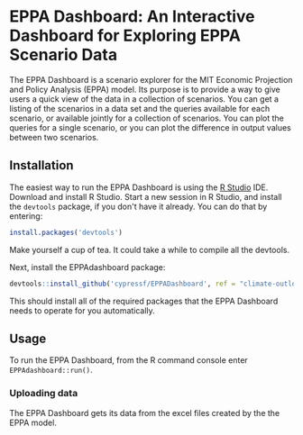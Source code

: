 # EPPA Dashboard: An Interactive Dashboard for Exploring EPPA Scenario Data

The EPPA Dashboard is a scenario explorer for the MIT Economic Projection and Policy Analysis (EPPA) model.  Its purpose is to
provide a way to give users a quick view of the data in a collection
of scenarios.  You can get a listing of the scenarios in a data set
and the queries available for each scenario, or available jointly for
a collection of scenarios.  You can plot the queries for a single
scenario, or you can plot the difference in output values between two scenarios.

## Installation

The easiest way to run the EPPA Dashboard is using the
[R Studio](https://www.rstudio.com/) IDE.  Download and install R
Studio.  Start a new session in R Studio, and install the `devtools`
package, if you don't have it already.  You can do that by entering:
```R
install.packages('devtools')
```

Make yourself a cup of tea. It could take a while to compile all the devtools.

Next, install the EPPAdashboard
package:
```R
devtools::install_github('cypressf/EPPADashboard', ref = "climate-outlook-2023")
```
This should install all of the required packages that the EPPA
Dashboard needs to operate for you automatically.

## Usage

To run the EPPA Dashboard, from the R command console enter
`EPPAdashboard::run()`.

### Uploading data

The EPPA Dashboard gets its data from the excel files created by the the EPPA model.
